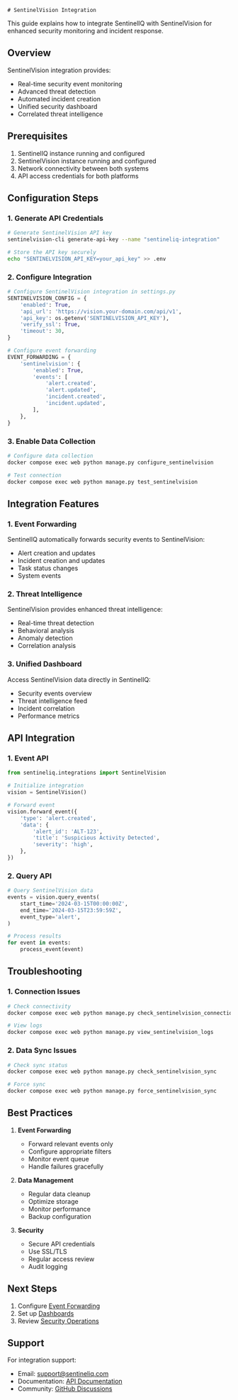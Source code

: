     # SentinelVision Integration

This guide explains how to integrate SentinelIQ with SentinelVision for enhanced security monitoring and incident response.

## Overview

SentinelVision integration provides:
- Real-time security event monitoring
- Advanced threat detection
- Automated incident creation
- Unified security dashboard
- Correlated threat intelligence

## Prerequisites

1. SentinelIQ instance running and configured
2. SentinelVision instance running and configured
3. Network connectivity between both systems
4. API access credentials for both platforms

## Configuration Steps

### 1. Generate API Credentials

```bash
# Generate SentinelVision API key
sentinelvision-cli generate-api-key --name "sentineliq-integration"

# Store the API key securely
echo "SENTINELVISION_API_KEY=your_api_key" >> .env
```

### 2. Configure Integration

```python
# Configure SentinelVision integration in settings.py
SENTINELVISION_CONFIG = {
    'enabled': True,
    'api_url': 'https://vision.your-domain.com/api/v1',
    'api_key': os.getenv('SENTINELVISION_API_KEY'),
    'verify_ssl': True,
    'timeout': 30,
}

# Configure event forwarding
EVENT_FORWARDING = {
    'sentinelvision': {
        'enabled': True,
        'events': [
            'alert.created',
            'alert.updated',
            'incident.created',
            'incident.updated',
        ],
    },
}
```

### 3. Enable Data Collection

```bash
# Configure data collection
docker compose exec web python manage.py configure_sentinelvision

# Test connection
docker compose exec web python manage.py test_sentinelvision
```

## Integration Features

### 1. Event Forwarding

SentinelIQ automatically forwards security events to SentinelVision:
- Alert creation and updates
- Incident creation and updates
- Task status changes
- System events

### 2. Threat Intelligence

SentinelVision provides enhanced threat intelligence:
- Real-time threat detection
- Behavioral analysis
- Anomaly detection
- Correlation analysis

### 3. Unified Dashboard

Access SentinelVision data directly in SentinelIQ:
- Security events overview
- Threat intelligence feed
- Incident correlation
- Performance metrics

## API Integration

### 1. Event API

```python
from sentineliq.integrations import SentinelVision

# Initialize integration
vision = SentinelVision()

# Forward event
vision.forward_event({
    'type': 'alert.created',
    'data': {
        'alert_id': 'ALT-123',
        'title': 'Suspicious Activity Detected',
        'severity': 'high',
    },
})
```

### 2. Query API

```python
# Query SentinelVision data
events = vision.query_events(
    start_time='2024-03-15T00:00:00Z',
    end_time='2024-03-15T23:59:59Z',
    event_type='alert',
)

# Process results
for event in events:
    process_event(event)
```

## Troubleshooting

### 1. Connection Issues

```bash
# Check connectivity
docker compose exec web python manage.py check_sentinelvision_connection

# View logs
docker compose exec web python manage.py view_sentinelvision_logs
```

### 2. Data Sync Issues

```bash
# Check sync status
docker compose exec web python manage.py check_sentinelvision_sync

# Force sync
docker compose exec web python manage.py force_sentinelvision_sync
```

## Best Practices

1. **Event Forwarding**
   - Forward relevant events only
   - Configure appropriate filters
   - Monitor event queue
   - Handle failures gracefully

2. **Data Management**
   - Regular data cleanup
   - Optimize storage
   - Monitor performance
   - Backup configuration

3. **Security**
   - Secure API credentials
   - Use SSL/TLS
   - Regular access review
   - Audit logging

## Next Steps

1. Configure [Event Forwarding](../configuration/connectors.md)
2. Set up [Dashboards](../user-guides/dashboards.md)
3. Review [Security Operations](../operations/security.md)

## Support

For integration support:

- Email: support@sentineliq.com
- Documentation: [API Documentation](../api/documentation.md)
- Community: [GitHub Discussions](https://github.com/sentineliq/sentineliq/discussions) 